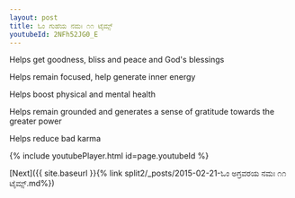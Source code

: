 ```yaml
---
layout: post
title: ಓಂ ಗುಹೆಯ ನಮಃ ೧೧ ಟೈಮ್ಸ್
youtubeId: 2NFh52JG0_E
---
```

 
 
Helps get goodness, bliss and peace and God's blessings
 
Helps remain focused, help generate inner energy 
 
Helps boost physical and mental health 
 
Helps remain grounded and generates a sense of gratitude towards the greater power 
 
Helps reduce bad karma
 
 
 
 


{% include youtubePlayer.html id=page.youtubeId %}
 
[Next]({{ site.baseurl }}{% link  split2/_posts/2015-02-21-ಓಂ ಅಗ್ರವರಯ ನಮಃ ೧೧ ಟೈಮ್ಸ್.md%})
 
